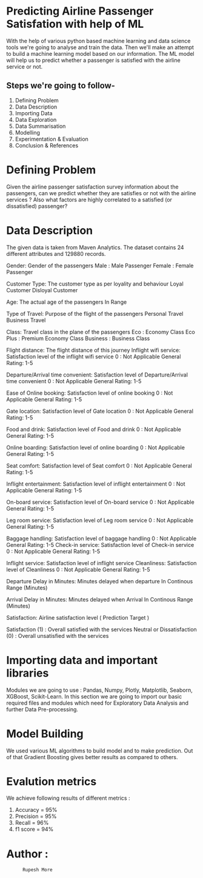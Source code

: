 <h1>Predicting Airline Passenger Satisfation with help of ML</h1>

<p>With the help of various python based machine learning and data science tools we're going to analyse and train the data. Then we'll make an attempt to build a machine learning model based on our information. The ML model will help us to predict whether a passenger is satisfied with the airline service or not.</p>

## Steps we're going to follow-

1. Defining Problem
2. Data Description
3. Importing Data
4. Data Exploration
5. Data Summarisation
6. Modelling
7. Experimentation & Evaluation
8. Conclusion & References

# Defining Problem

Given the airline passenger satisfaction survey information about the passengers, can we predict whether they are satisfies or not with the airline services ? Also what factors are highly correlated to a satisfied (or dissatisfied) passenger?

# Data Description

The given data is taken from Maven Analytics. The dataset contains 24 different attributes and 129880 records.

Gender: Gender of the passengers
Male : Male Passenger
Female : Female Passenger

Customer Type: The customer type as per loyality and behaviour
Loyal Customer
Disloyal Customer

Age: The actual age of the passengers
In Range

Type of Travel: Purpose of the flight of the passengers
Personal Travel
Business Travel

Class: Travel class in the plane of the passengers
Eco : Economy Class
Eco Plus : Premium Economy Class
Business : Business Class

Flight distance: The flight distance of this journey
Inflight wifi service: Satisfaction level of the inflight wifi service
0 : Not Applicable
General Rating: 1-5

Departure/Arrival time convenient: Satisfaction level of Departure/Arrival time convenient
0 : Not Applicable
General Rating: 1-5

Ease of Online booking: Satisfaction level of online booking
0 : Not Applicable
General Rating: 1-5

Gate location: Satisfaction level of Gate location
0 : Not Applicable
General Rating: 1-5

Food and drink: Satisfaction level of Food and drink
0 : Not Applicable
General Rating: 1-5

Online boarding: Satisfaction level of online boarding
0 : Not Applicable
General Rating: 1-5

Seat comfort: Satisfaction level of Seat comfort
0 : Not Applicable
General Rating: 1-5

Inflight entertainment: Satisfaction level of inflight entertainment
0 : Not Applicable
General Rating: 1-5

On-board service: Satisfaction level of On-board service
0 : Not Applicable
General Rating: 1-5

Leg room service: Satisfaction level of Leg room service
0 : Not Applicable
General Rating: 1-5

Baggage handling: Satisfaction level of baggage handling
0 : Not Applicable
General Rating: 1-5
Check-in service: Satisfaction level of Check-in service
0 : Not Applicable
General Rating: 1-5

Inflight service: Satisfaction level of inflight service
Cleanliness: Satisfaction level of Cleanliness
0 : Not Applicable
General Rating: 1-5

Departure Delay in Minutes: Minutes delayed when departure
In Continous Range (Minutes)

Arrival Delay in Minutes: Minutes delayed when Arrival
In Continous Range (Minutes)

Satisfaction: Airline satisfaction level ( Prediction Target )

Satisfaction (1) : Overall satisfied with the services
Neutral or Dissatisfaction (0) : Overall unsatisfied with the services

# Importing data and important libraries
Modules we are going to use : Pandas, Numpy, Plotly, Matplotlib, Seaborn, XGBoost, Scikit-Learn.
In this section we are going to import our basic required files and modules which need for Exploratory Data Analysis and further Data Pre-processing.

# Model Building 
We used various ML algorithms to build model and to make prediction. Out of that Gradient Boosting gives better results as compared to others.

# Evalution metrics
We achieve following results of different metrics :
1. Accuracy = 95%
2. Precision = 95%
3. Recall = 96%
4. f1 score = 94%


# Author :
          Rupesh More


